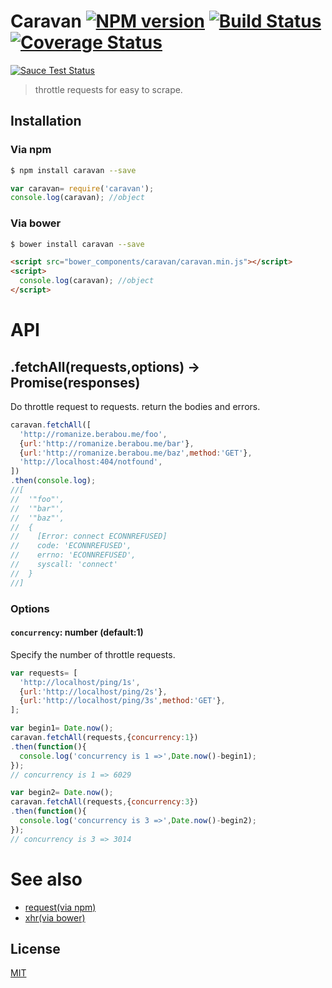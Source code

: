 # Caravan [![NPM version][npm-image]][npm] [![Build Status][travis-image]][travis] [![Coverage Status][coveralls-image]][coveralls]

[![Sauce Test Status][sauce-image]][sauce]

> throttle requests for easy to scrape.

## Installation
### Via npm

```bash
$ npm install caravan --save
```

```js
var caravan= require('caravan');
console.log(caravan); //object
```

### Via bower

```bash
$ bower install caravan --save
```

```html
<script src="bower_components/caravan/caravan.min.js"></script>
<script>
  console.log(caravan); //object
</script>
```

# API

## .fetchAll(requests,options) -> Promise(responses)

Do throttle request to requests. return the bodies and errors.

```js
caravan.fetchAll([
  'http://romanize.berabou.me/foo',
  {url:'http://romanize.berabou.me/bar'},
  {url:'http://romanize.berabou.me/baz',method:'GET'},
  'http://localhost:404/notfound',
])
.then(console.log);
//[
//  '"foo"',
//  '"bar"',
//  '"baz"',
//  {
//    [Error: connect ECONNREFUSED]
//    code: 'ECONNREFUSED',
//    errno: 'ECONNREFUSED',
//    syscall: 'connect'
//  }
//]
```

### Options

#### `concurrency`: number (default:1)

Specify the number of throttle requests.

```js
var requests= [
  'http://localhost/ping/1s',
  {url:'http://localhost/ping/2s'},
  {url:'http://localhost/ping/3s',method:'GET'},
];

var begin1= Date.now();
caravan.fetchAll(requests,{concurrency:1})
.then(function(){
  console.log('concurrency is 1 =>',Date.now()-begin1);
});
// concurrency is 1 => 6029

var begin2= Date.now();
caravan.fetchAll(requests,{concurrency:3})
.then(function(){
  console.log('concurrency is 3 =>',Date.now()-begin2);
});
// concurrency is 3 => 3014
```

# See also 
* [request(via npm)](https://github.com/request/request#readme)
* [xhr(via bower)](https://github.com/Raynos/xhr#readme)

License
---
[MIT][License]

[License]: http://59naga.mit-license.org/

[sauce-image]: http://soysauce.berabou.me/u/59798/caravan.svg
[sauce]: https://saucelabs.com/u/59798
[npm-image]:https://img.shields.io/npm/v/caravan.svg?style=flat-square
[npm]: https://npmjs.org/package/caravan
[travis-image]: http://img.shields.io/travis/59naga/caravan.svg?style=flat-square
[travis]: https://travis-ci.org/59naga/caravan
[coveralls-image]: http://img.shields.io/coveralls/59naga/caravan.svg?style=flat-square
[coveralls]: https://coveralls.io/r/59naga/caravan?branch=master
